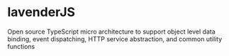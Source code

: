 lavenderJS
=====

Open source TypeScript micro architecture to support object level data binding, event dispatching, HTTP service abstraction, and common utility functions

